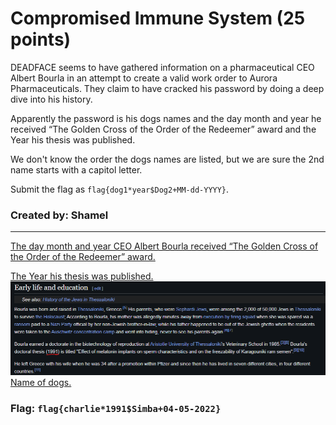 <h1> Compromised Immune System (25 points)</h1>
<p>DEADFACE seems to have gathered information on a pharmaceutical CEO Albert Bourla in an attempt to create a valid work order to Aurora Pharmaceuticals. They claim to have cracked his password by doing a deep dive into his history.</p>
<p>Apparently the password is his dogs names and the day month and year he received “The Golden Cross of the Order of the Redeemer” award and the Year his thesis was published.</p>
<p>We don't know the order the dogs names are listed, but we are sure the 2nd name starts with a capitol letter.</p>
<p>Submit the flag as <code>flag{dog1*year$Dog2+MM-dd-YYYY}</code>.</p>
<h3> Created by: <b>Shamel</b></h3>
<hr>
<a href="https://www.prnewswire.co.uk/news-releases/2022-genesis-prize-laureate-albert-bourla-receives-top-civilian-honor-from-greece-866373939.html">The day month and year CEO Albert Bourla received “The Golden Cross of the Order of the Redeemer” award.</a>

<a href="https://en.wikipedia.org/wiki/Albert_Bourla">The Year his thesis was published.</a>
<img src="../imgs/osintcis1.png">
<a href="https://www.linkedin.com/posts/albert-bourla_happy-national-pet-day-today-were-giving-activity-7051554863888883712-St5C">Name of dogs.</a>

<h3>Flag: <code>flag{charlie*1991$Simba+04-05-2022}</code></h3>
